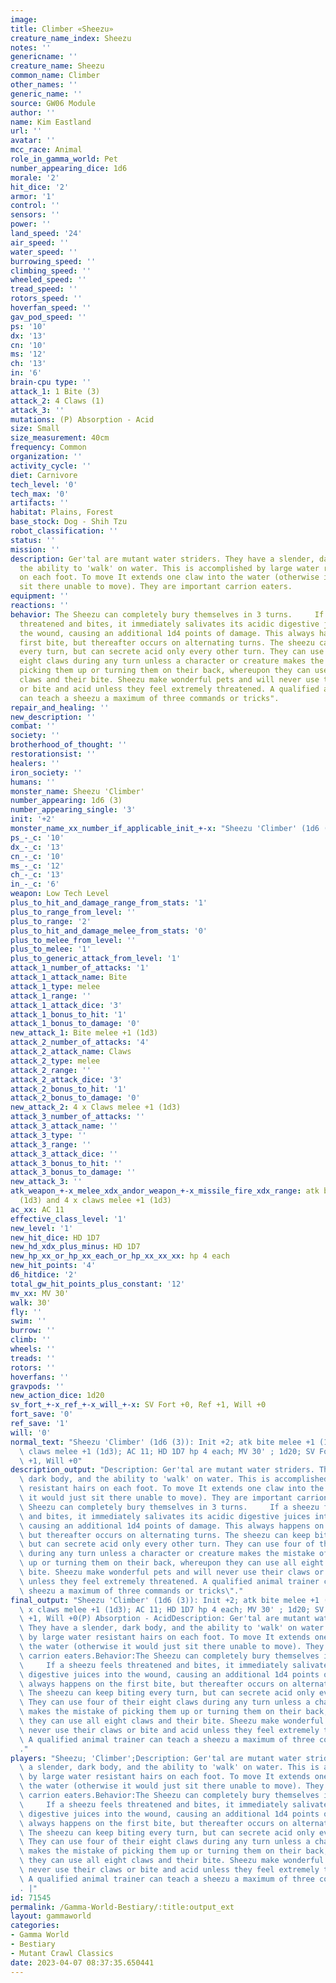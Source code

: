 ```yaml
---
image:
title: Climber «Sheezu»
creature_name_index: Sheezu
notes: ''
genericname: ''
creature_name: Sheezu
common_name: Climber
other_names: ''
generic_name: ''
source: GW06 Module
author: ''
name: Kim Eastland
url: ''
avatar: ''
mcc_race: Animal
role_in_gamma_world: Pet
number_appearing_dice: 1d6
morale: '2'
hit_dice: '2'
armor: '1'
control: ''
sensors: ''
power: ''
land_speed: '24'
air_speed: ''
water_speed: ''
burrowing_speed: ''
climbing_speed: ''
wheeled_speed: ''
tread_speed: ''
rotors_speed: ''
hoverfan_speed: ''
gav_pod_speed: ''
ps: '10'
dx: '13'
cn: '10'
ms: '12'
ch: '13'
in: '6'
brain-cpu type: ''
attack_1: 1 Bite (3)
attack_2: 4 Claws (1)
attack_3: ''
mutations: (P) Absorption - Acid
size: Small
size_measurement: 40cm
frequency: Common
organization: ''
activity_cycle: ''
diet: Carnivore
tech_level: '0'
tech_max: '0'
artifacts: ''
habitat: Plains, Forest
base_stock: Dog - Shih Tzu
robot_classification: ''
status: ''
mission: ''
description: Ger'tal are mutant water striders. They have a slender, dark body, and
  the ability to 'walk' on water. This is accomplished by large water resistant hairs
  on each foot. To move It extends one claw into the water (otherwise it would just
  sit there unable to move). They are important carrion eaters.
equipment: ''
reactions: ''
behavior: The Sheezu can completely bury themselves in 3 turns.     If a sheezu feels
  threatened and bites, it immediately salivates its acidic digestive juices into
  the wound, causing an additional 1d4 points of damage. This always happens on the
  first bite, but thereafter occurs on alternating turns. The sheezu can keep biting
  every turn, but can secrete acid only every other turn. They can use four of their
  eight claws during any turn unless a character or creature makes the mistake of
  picking them up or turning them on their back, whereupon they can use all eight
  claws and their bite. Sheezu make wonderful pets and will never use their claws
  or bite and acid unless they feel extremely threatened. A qualified animal trainer
  can teach a sheezu a maximum of three commands or tricks".
repair_and_healing: ''
new_description: ''
combat: ''
society: ''
brotherhood_of_thought: ''
restorationsist: ''
healers: ''
iron_society: ''
humans: ''
monster_name: Sheezu 'Climber'
number_appearing: 1d6 (3)
number_appearing_single: '3'
init: '+2'
monster_name_xx_number_if_applicable_init_+-x: "Sheezu 'Climber' (1d6 (3)): Init +2"
ps_-_c: '10'
dx_-_c: '13'
cn_-_c: '10'
ms_-_c: '12'
ch_-_c: '13'
in_-_c: '6'
weapon: Low Tech Level
plus_to_hit_and_damage_range_from_stats: '1'
plus_to_range_from_level: ''
plus_to_range: '2'
plus_to_hit_and_damage_melee_from_stats: '0'
plus_to_melee_from_level: ''
plus_to_melee: '1'
plus_to_generic_attack_from_level: '1'
attack_1_number_of_attacks: '1'
attack_1_attack_name: Bite
attack_1_type: melee
attack_1_range: ''
attack_1_attack_dice: '3'
attack_1_bonus_to_hit: '1'
attack_1_bonus_to_damage: '0'
new_attack_1: Bite melee +1 (1d3)
attack_2_number_of_attacks: '4'
attack_2_attack_name: Claws
attack_2_type: melee
attack_2_range: ''
attack_2_attack_dice: '3'
attack_2_bonus_to_hit: '1'
attack_2_bonus_to_damage: '0'
new_attack_2: 4 x Claws melee +1 (1d3)
attack_3_number_of_attacks: ''
attack_3_attack_name: ''
attack_3_type: ''
attack_3_range: ''
attack_3_attack_dice: ''
attack_3_bonus_to_hit: ''
attack_3_bonus_to_damage: ''
new_attack_3: ''
atk_weapon_+-x_melee_xdx_andor_weapon_+-x_missile_fire_xdx_range: atk bite melee +1
  (1d3) and 4 x claws melee +1 (1d3)
ac_xx: AC 11
effective_class_level: '1'
new_level: '1'
new_hit_dice: HD 1D7
new_hd_xdx_plus_minus: HD 1D7
new_hp_xx_or_hp_xx_each_or_hp_xx_xx_xx: hp 4 each
new_hit_points: '4'
d6_hitdice: '2'
total_gw_hit_points_plus_constant: '12'
mv_xx: MV 30'
walk: 30'
fly: ''
swim: ''
burrow: ''
climb: ''
wheels: ''
treads: ''
rotors: ''
hoverfans: ''
gravpods: ''
new_action_dice: 1d20
sv_fort_+-x_ref_+-x_will_+-x: SV Fort +0, Ref +1, Will +0
fort_save: '0'
ref_save: '1'
will: '0'
normal_text: "Sheezu 'Climber' (1d6 (3)): Init +2; atk bite melee +1 (1d3) and 4 x\
  \ claws melee +1 (1d3); AC 11; HD 1D7 hp 4 each; MV 30' ; 1d20; SV Fort +0, Ref\
  \ +1, Will +0"
description_output: "Description: Ger'tal are mutant water striders. They have a slender,\
  \ dark body, and the ability to 'walk' on water. This is accomplished by large water\
  \ resistant hairs on each foot. To move It extends one claw into the water (otherwise\
  \ it would just sit there unable to move). They are important carrion eaters.Behavior:The\
  \ Sheezu can completely bury themselves in 3 turns.     If a sheezu feels threatened\
  \ and bites, it immediately salivates its acidic digestive juices into the wound,\
  \ causing an additional 1d4 points of damage. This always happens on the first bite,\
  \ but thereafter occurs on alternating turns. The sheezu can keep biting every turn,\
  \ but can secrete acid only every other turn. They can use four of their eight claws\
  \ during any turn unless a character or creature makes the mistake of picking them\
  \ up or turning them on their back, whereupon they can use all eight claws and their\
  \ bite. Sheezu make wonderful pets and will never use their claws or bite and acid\
  \ unless they feel extremely threatened. A qualified animal trainer can teach a\
  \ sheezu a maximum of three commands or tricks\"."
final_output: "Sheezu 'Climber' (1d6 (3)): Init +2; atk bite melee +1 (1d3) and 4\
  \ x claws melee +1 (1d3); AC 11; HD 1D7 hp 4 each; MV 30' ; 1d20; SV Fort +0, Ref\
  \ +1, Will +0(P) Absorption - AcidDescription: Ger'tal are mutant water striders.\
  \ They have a slender, dark body, and the ability to 'walk' on water. This is accomplished\
  \ by large water resistant hairs on each foot. To move It extends one claw into\
  \ the water (otherwise it would just sit there unable to move). They are important\
  \ carrion eaters.Behavior:The Sheezu can completely bury themselves in 3 turns.\
  \     If a sheezu feels threatened and bites, it immediately salivates its acidic\
  \ digestive juices into the wound, causing an additional 1d4 points of damage. This\
  \ always happens on the first bite, but thereafter occurs on alternating turns.\
  \ The sheezu can keep biting every turn, but can secrete acid only every other turn.\
  \ They can use four of their eight claws during any turn unless a character or creature\
  \ makes the mistake of picking them up or turning them on their back, whereupon\
  \ they can use all eight claws and their bite. Sheezu make wonderful pets and will\
  \ never use their claws or bite and acid unless they feel extremely threatened.\
  \ A qualified animal trainer can teach a sheezu a maximum of three commands or tricks\"\
  ."
players: "Sheezu; 'Climber';Description: Ger'tal are mutant water striders. They have\
  \ a slender, dark body, and the ability to 'walk' on water. This is accomplished\
  \ by large water resistant hairs on each foot. To move It extends one claw into\
  \ the water (otherwise it would just sit there unable to move). They are important\
  \ carrion eaters.Behavior:The Sheezu can completely bury themselves in 3 turns.\
  \     If a sheezu feels threatened and bites, it immediately salivates its acidic\
  \ digestive juices into the wound, causing an additional 1d4 points of damage. This\
  \ always happens on the first bite, but thereafter occurs on alternating turns.\
  \ The sheezu can keep biting every turn, but can secrete acid only every other turn.\
  \ They can use four of their eight claws during any turn unless a character or creature\
  \ makes the mistake of picking them up or turning them on their back, whereupon\
  \ they can use all eight claws and their bite. Sheezu make wonderful pets and will\
  \ never use their claws or bite and acid unless they feel extremely threatened.\
  \ A qualified animal trainer can teach a sheezu a maximum of three commands or tricks\"\
  . |"
id: 71545
permalink: /Gamma-World-Bestiary/:title:output_ext
layout: gammaworld
categories:
- Gamma World
- Bestiary
- Mutant Crawl Classics
date: 2023-04-07 08:37:35.650441
---
```

